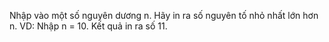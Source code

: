 Nhập vào một số nguyên dương n. Hãy in ra số nguyên tố nhỏ nhất lớn hơn n. VD: Nhập n = 10. Kết quả in ra số 11.